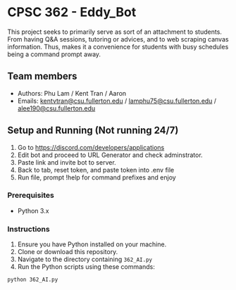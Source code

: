 # CPSC 362 - Eddy_Bot

This project seeks to primarily serve as sort of an attachment to students. 
From having Q&A sessions, tutoring or advices, and to web scraping canvas information.
Thus, makes it a convenience for students with busy schedules being a command prompt away.


## Team members

- Authors: Phu Lam / Kent Tran / Aaron
- Emails:  kentvtran@csu.fullerton.edu / lamphu75@csu.fullerton.edu / alee190@csu.fullerton.edu

## Setup and Running (Not running 24/7)

1. Go to https://discord.com/developers/applications
2. Edit bot and proceed to URL Generator and check adminstrator.
3. Paste link and invite bot to server.
4. Back to tab, reset token, and paste token into .env file
5. Run file, prompt !help for command prefixes and enjoy

### Prerequisites

- Python 3.x

### Instructions

1. Ensure you have Python installed on your machine.
2. Clone or download this repository.
3. Navigate to the directory containing `362_AI.py`
4. Run the Python scripts using these commands:
```bash
python 362_AI.py
```
